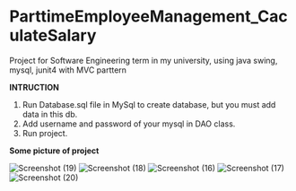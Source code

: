 # ParttimeEmployeeManagement_CaculateSalary
Project for Software Engineering term in my university, using java swing, mysql, junit4 with MVC parttern


**INTRUCTION**
1. Run Database.sql file in MySql to create database, but you must add data in this db.
2. Add username and password of your mysql in DAO class.
3. Run project.

**Some picture of project**

![Screenshot (19)](https://user-images.githubusercontent.com/54373203/119431616-17824480-bd3d-11eb-8ee3-5c508ab282c1.png)
![Screenshot (18)](https://user-images.githubusercontent.com/54373203/119431623-1c46f880-bd3d-11eb-9c48-01f37707a9a7.png)
![Screenshot (16)](https://user-images.githubusercontent.com/54373203/119432425-8744ff00-bd3e-11eb-8582-3c2e633068cd.png)
![Screenshot (17)](https://user-images.githubusercontent.com/54373203/119432431-890ec280-bd3e-11eb-9b20-a50373853437.png)
![Screenshot (20)](https://user-images.githubusercontent.com/54373203/119432440-8b711c80-bd3e-11eb-817a-c22e4de3de9a.png)
